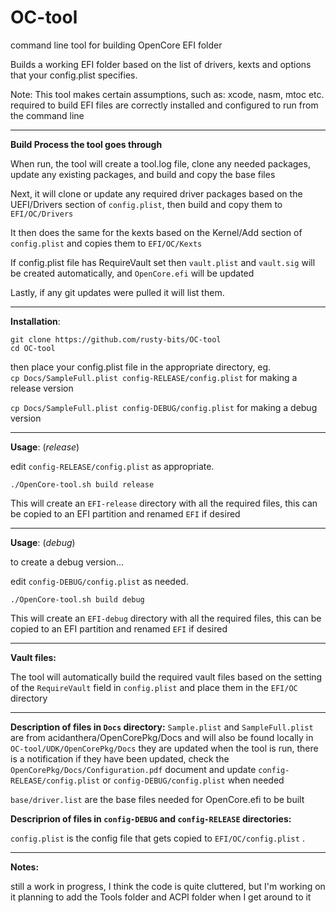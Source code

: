 # OC-tool
command line tool for building OpenCore EFI folder

Builds a working EFI folder based on the list of drivers, kexts and options that your config.plist specifies.

Note: This tool makes certain assumptions, such as:
xcode, nasm, mtoc etc. required to build EFI files are correctly installed and configured to run from the command line

---

**Build Process the tool goes through**

When run, the tool will create a tool.log file, clone any needed packages, update any existing packages, and build and copy the base files

Next, it will clone or update any required driver packages based on the UEFI/Drivers section of `config.plist`, then build  and copy them to `EFI/OC/Drivers`  

It then does the same for the kexts based on the Kernel/Add section of `config.plist` and copies them to `EFI/OC/Kexts`

If config.plist file has RequireVault set then `vault.plist` and `vault.sig` will be created automatically, and `OpenCore.efi` will be updated

Lastly, if any git updates were pulled it will list them.

---

**Installation**:

`git clone https://github.com/rusty-bits/OC-tool`   
`cd OC-tool`

then place your config.plist file in the appropriate directory, eg.  
`cp Docs/SampleFull.plist config-RELEASE/config.plist` for making a release version

`cp Docs/SampleFull.plist config-DEBUG/config.plist` for making a debug version

---

**Usage**: (*release*)

edit `config-RELEASE/config.plist` as appropriate.  

`./OpenCore-tool.sh build release`

This will create an `EFI-release` directory with all the required files, this can be copied to an EFI partition and renamed `EFI` if desired

---

**Usage**: (*debug*)

to create a debug version...

edit `config-DEBUG/config.plist` as needed.  

`./OpenCore-tool.sh build debug`

This will create an `EFI-debug` directory with all the required files, this can be copied to an EFI partition and renamed `EFI` if desired

---

**Vault files:**

The tool will automatically build the required vault files based on the setting of the `RequireVault` field in `config.plist` and place them in the `EFI/OC` directory

---

**Description of files in `Docs` directory:**
`Sample.plist` and `SampleFull.plist` are from acidanthera/OpenCorePkg/Docs and will also be found locally in `OC-tool/UDK/OpenCorePkg/Docs` they are updated when the tool is run, there is a notification if they have been updated, check the `OpenCorePkg/Docs/Configuration.pdf` document and update `config-RELEASE/config.plist` or `config-DEBUG/config.plist` when needed

`base/driver.list` are the base files needed for OpenCore.efi to be built

**Descriprion of files in `config-DEBUG` and `config-RELEASE` directories:**

`config.plist` is the config file that gets copied to `EFI/OC/config.plist` . 

---

**Notes:**

still a work in progress, I think the code is quite cluttered, but I'm working on it
planning to add the Tools folder and ACPI folder when I get around to it
